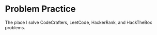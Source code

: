 # Problem Practice

The place I solve CodeCrafters, LeetCode, HackerRank, and HackTheBox problems. 
